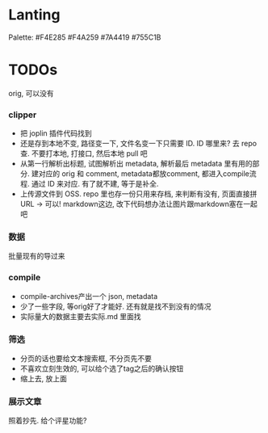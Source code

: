 # Lanting

Palette: #F4E285 #F4A259 #7A4419 #755C1B

# TODOs
orig, 可以没有

### clipper
- 把 joplin 插件代码找到
- 还是存到本地不变, 路径变一下, 文件名变一下只需要 ID. ID 哪里来? 去 repo 查. 不要打本地, 打接口, 然后本地 pull 吧
- 从第一行解析出标题, 试图解析出 metadata, 解析最后 metadata 里有用的部分. 建对应的 orig 和 comment, metadata都放comment, 都进入compile流程. 通过 ID 来对应. 有了就不建, 等于是补全.
- 上传源文件到 OSS. repo 里也存一份只用来存档, 来判断有没有, 页面直接拼 URL -> 可以! markdown这边, 改下代码想办法让图片跟markdown塞在一起吧

### 数据
批量现有的导过来

### compile
- compile-archives产出一个 json, metadata
- 少了一些字段, 等orig好了才能好. 还有就是找不到没有的情况
- 实际量大的数据主要去实际.md 里面找

### 筛选
- 分页的话也要给文本搜索框, 不分页先不要
- 不喜欢立刻生效的, 可以给个选了tag之后的确认按钮
- 缩上去, 放上面

### 展示文章
照着抄先. 给个评星功能?
